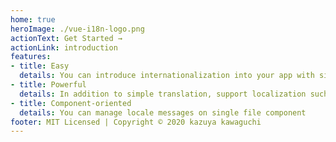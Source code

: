 ```yaml
---
home: true
heroImage: ./vue-i18n-logo.png
actionText: Get Started →
actionLink: introduction
features:
- title: Easy
  details: You can introduce internationalization into your app with simple API
- title: Powerful
  details: In addition to simple translation, support localization such as pluralization, number, datetime ... etc
- title: Component-oriented
  details: You can manage locale messages on single file component
footer: MIT Licensed | Copyright © 2020 kazuya kawaguchi
---
```

